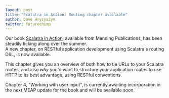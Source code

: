 ```yaml
---
layout: post
title: "Scalatra in Action: Routing chapter available"
author: Dave Hrycyszyn
twitter: futurechimp
---
```


Our book [Scalatra in Action](http://www.manning.com/carrero2/), available from 
Manning Publications, has been steadily ticking along over the summer.  
A new chapter, on RESTful application development using Scalatra's routing 
DSL, is now available. 

This chapter gives you an overview of both how to tie URLs to your Scalatra
routes, and also *why* you'd want to structure your application routes to
use HTTP to its best advantage, using RESTful conventions.

Chapter 4, "Working with user input", is currently awaiting incorporation in
the next MEAP update for the book and will be available soon.